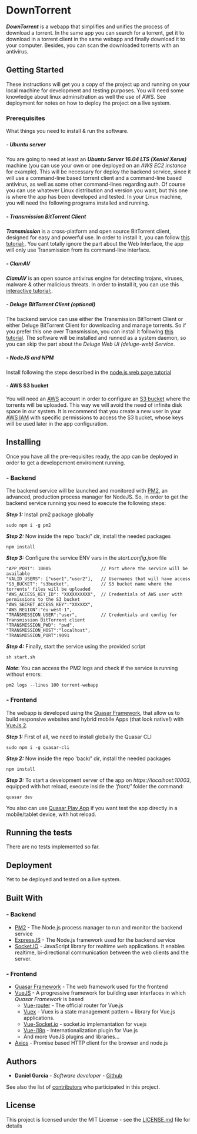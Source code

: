 #  DownTorrent
_**DownTorrent**_ is a webapp that simplifies and unifies the process of download a torrent. In the same app you can search for a torrent, get it to download in a torrent client in the same webapp and finally download it to your computer. Besides, you can scan the downloaded torrents with an antivirus.

## Getting Started
These instructions will get you a copy of the project up and running on your local machine for development and testing purposes. You will need some knowledge about linux adminsitration as well the use of AWS.
See deployment for notes on how to deploy the project on a live system. 

### Prerequisites
What things you need to install & run the software.

##### - Ubuntu server
You are going to need at least an _**Ubuntu Server 16.04 LTS (Xenial Xerus)**_ machine (you can use your own or one deployed on an _AWS EC2 instance_ for example). This will be necessary for deploy the backend service, since it will use a command-line based torrent client and a command-line based antivirus, as well as some other command-lines regarding auth.
Of course you can use whatever Linux distribution and version you want, but this one is where the app has been developed and tested.
In your Linux machine, you will need the following programs installed and running.

##### - Transmission BitTorrent Client
_**Transmission**_ is a cross-platform and open source BitTorrent client, designed for easy and powerful use.
In order to install it, you can follow [this tutorial:](https://help.ubuntu.com/community/TransmissionHowTo). You cant totally ignore the part about the Web Interface, the app will only use Transmission from its command-line interface.

##### - ClamAV
_**ClamAV**_ is an open source antivirus engine for detecting trojans, viruses, malware & other malicious threats.
In order to install it, you can use this [interactive tutorial:](https://www.katacoda.com/dgarcia/scenarios/clamav).

##### - Deluge BitTorrent Client (optional)
The backend service can use either the Transmission BitTorrent Client or either Deluge BitTorrent Client for downloading and manage torrents. So if you prefer this one over Transmission, you can install it following [this tutorial](http://dev.deluge-torrent.org/wiki/UserGuide/Service/systemd). The software will be installed and runned as a system daemon, so you can skip the part about the _Deluge Web UI (deluge-web) Service_.

##### - NodeJS and NPM
Install following the steps described in the [node.js web page tutorial](https://nodejs.org/en/download/package-manager/#debian-and-ubuntu-based-linux-distributions)

#### - AWS S3 bucket
You will need an [AWS](https://aws.amazon.com/) account in order to configure an [S3 bucket](https://aws.amazon.com/s3/?nc1=h_ls) where the torrents will be uploaded. This way we will avoid the need of infinite disk space in our system. It is recommend that you create a new user in your [AWS IAM](https://aws.amazon.com/iam/?nc1=h_ls) with specific permissions to access the S3 bucket, whose keys will be used later in the app configuration.

## Installing
Once you have all the pre-requisites ready, the app can be deployed in order to get a developement enviroment running.

### - Backend
The backend service will be launched and monitored with [PM2](http://pm2.keymetrics.io/), an advanced, production process manager for NodeJS. So, in order to get the backend service running you need to execute the following steps:

**_Step 1:_** Install pm2 package globally
```
sudo npm i -g pm2
```
**_Step 2:_** Now inside the repo 'back/' dir, install the needed packages
```
npm install
```
**_Step 3:_** Configure the service ENV vars in the _start.config.json_ file
```
"APP_PORT": 10005                   // Port where the service will be available
"VALID_USERS": ["user1","user2"],   // Usernames that will have access
"S3_BUCKET": "s3bucket",            // S3 bucket name where the torrents' files will be uploaded
"AWS_ACCESS_KEY_ID": "XXXXXXXXXX",  // Credentials of AWS user with permissions to the S3 bucket
"AWS_SECRET_ACCESS_KEY":"XXXXXX",
"AWS_REGION":"eu-west-1",
"TRANSMISSION_USER":"user",         // Credentials and config for Transmission BitTorrent client
"TRANSMISSION_PWD": "pwd",
"TRANSMISSION_HOST":"localhost",
"TRANSMISSION_PORT":9091
```
**_Step 4:_** Finally, start the service using the provided script
```
sh start.sh
```

**_Note_**: You can access the PM2 logs and check if the service is running without errors:
```
pm2 logs --lines 100 torrent-webapp
```

### - Frontend
The webapp is developed using the [Quasar Framework](http://quasar-framework.org/), that allow us to build responsive websites and hybrid mobile Apps (that look native!) with [VueJs 2](https://vuejs.org/).

**_Step 1:_** First of all, we need to install globally the Quasar CLI
```
sudo npm i -g quasar-cli
```
**_Step 2:_** Now inside the repo 'back/' dir, install the needed packages
```
npm install
```
**_Step 3:_** To start a development server of the app on _https://localhost:10003_, equipped with hot reload, execute inside the _'front/'_ folder the command:
```
quasar dev
```
You also can use [Quasar Play App](http://quasar-framework.org/guide/#Quasar-Play-App) if you want test the app directly in a mobile/tablet device, with hot reload.

## Running the tests
There are no tests implemented so far.

## Deployment
Yet to be deployed and tested on a live system.

## Built With
### - Backend
* [PM2](http://pm2.keymetrics.io/) -  The Node.js process manager to run and monitor the backend service
* [ExpressJS](https://expressjs.com/) - The Node.js framework used for the backend service
* [Socket.IO](https://socket.io/) - JavaScript library for realtime web applications. It enables realtime, bi-directional communication between the web clients and the server.
### - Frontend
* [Quasar Framework](http://quasar-framework.org/) - The web framework used for the frontend
* [VueJS](https://vuejs.org/) - A progressive framework for building user interfaces in which _Quasar Framework_ is based
    * [Vue-router](https://router.vuejs.org/en/) - The official router for Vue.js
    * [Vuex](https://vuex.vuejs.org/en/intro.html) - Vuex is a state management pattern + library for Vue.js applications.
    * [Vue-Socket.io](https://github.com/MetinSeylan/Vue-Socket.io) - socket.io implemantation for vuejs
    * [Vue-i18n](https://github.com/kazupon/vue-i18n) - Internationalization plugin for Vue.js
    * And more VueJS plugins and libraries...
* [Axios](https://github.com/mzabriskie/axios) - Promise based HTTP client for the browser and node.js

## Authors

* **Daniel García** - *Software developer* - [Github](https://github.com/daniegarcia254)

See also the list of [contributors](https://github.com/daniegarcia254/DownTorrent/graphs/contributors) who participated in this project.

## License

This project is licensed under the MIT License - see the [LICENSE.md](LICENSE.md) file for details
